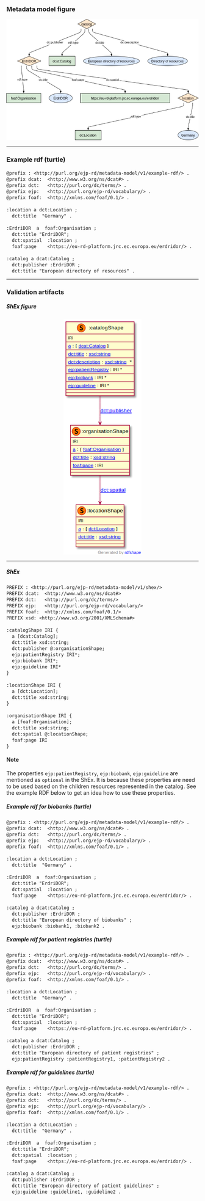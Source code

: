 ### Metadata model figure

<p align="center"> 
    <a href="images/turtle/catalog.png" target="_blank">
        <img src="images/turtle/catalog.png"> 
    </a>
</p>


***

### Example rdf (turtle)

```ttl
@prefix : <http://purl.org/ejp-rd/metadata-model/v1/example-rdf/> .
@prefix dcat:  <http://www.w3.org/ns/dcat#> .
@prefix dct:   <http://purl.org/dc/terms/> .
@prefix ejp:   <http://purl.org/ejp-rd/vocabulary/> .
@prefix foaf:  <http://xmlns.com/foaf/0.1/> .

:location a dct:Location ;
  dct:title  "Germany" .

:ErdriDOR  a  foaf:Organisation ;
  dct:title "ErdriDOR";
  dct:spatial  :location ;
  foaf:page    <https://eu-rd-platform.jrc.ec.europa.eu/erdridor/> .

:catalog a dcat:Catalog ;
  dct:publisher :ErdriDOR ;
  dct:title "European directory of resources" .
```

***

### Validation artifacts 

##### ShEx figure

<p align="center"> 
    <a href="images/shex/catalog.png" target="_blank">
        <img src="images/shex/catalog.png"> 
    </a>
</p>

***
##### ShEx

``` ShEx
PREFIX : <http://purl.org/ejp-rd/metadata-model/v1/shex/>
PREFIX dcat:  <http://www.w3.org/ns/dcat#>
PREFIX dct:   <http://purl.org/dc/terms/>
PREFIX ejp:   <http://purl.org/ejp-rd/vocabulary/>
PREFIX foaf:  <http://xmlns.com/foaf/0.1/>
PREFIX xsd: <http://www.w3.org/2001/XMLSchema#>

:catalogShape IRI {
  a [dcat:Catalog];
  dct:title xsd:string;
  dct:publisher @:organisationShape;
  ejp:patientRegistry IRI*;
  ejp:biobank IRI*;
  ejp:guideline IRI*
}

:locationShape IRI {
  a [dct:Location];
  dct:title xsd:string;
}

:organisationShape IRI {
  a [foaf:Organisation];
  dct:title xsd:string;
  dct:spatial @:locationShape;
  foaf:page IRI
}
```

#### Note
The properties `ejp:patientRegistry`, `ejp:biobank`, `ejp:guideline` are mentioned as `optional` in the ShEx. It is because these properties are need to be used based on the children resources represented in the catalog. See the example RDF below to get an idea how to use these properties.

##### Example rdf for biobanks (turtle)

```ttl
@prefix : <http://purl.org/ejp-rd/metadata-model/v1/example-rdf/> .
@prefix dcat:  <http://www.w3.org/ns/dcat#> .
@prefix dct:   <http://purl.org/dc/terms/> .
@prefix ejp:   <http://purl.org/ejp-rd/vocabulary/> .
@prefix foaf:  <http://xmlns.com/foaf/0.1/> .

:location a dct:Location ;
  dct:title  "Germany" .

:ErdriDOR  a  foaf:Organisation ;
  dct:title "ErdriDOR";
  dct:spatial  :location ;
  foaf:page    <https://eu-rd-platform.jrc.ec.europa.eu/erdridor/> .

:catalog a dcat:Catalog ;
  dct:publisher :ErdriDOR ;
  dct:title "European directory of biobanks" ;
  ejp:biobank :biobank1, :biobank2 .
```


##### Example rdf for patient registries (turtle)

```ttl
@prefix : <http://purl.org/ejp-rd/metadata-model/v1/example-rdf/> .
@prefix dcat:  <http://www.w3.org/ns/dcat#> .
@prefix dct:   <http://purl.org/dc/terms/> .
@prefix ejp:   <http://purl.org/ejp-rd/vocabulary/> .
@prefix foaf:  <http://xmlns.com/foaf/0.1/> .

:location a dct:Location ;
  dct:title  "Germany" .

:ErdriDOR  a  foaf:Organisation ;
  dct:title "ErdriDOR";
  dct:spatial  :location ;
  foaf:page    <https://eu-rd-platform.jrc.ec.europa.eu/erdridor/> .

:catalog a dcat:Catalog ;
  dct:publisher :ErdriDOR ;
  dct:title "European directory of patient registries" ;
  ejp:patientRegistry :patientRegistry1, :patientRegistry2 .
```



##### Example rdf for guidelines (turtle)

```ttl
@prefix : <http://purl.org/ejp-rd/metadata-model/v1/example-rdf/> .
@prefix dcat:  <http://www.w3.org/ns/dcat#> .
@prefix dct:   <http://purl.org/dc/terms/> .
@prefix ejp:   <http://purl.org/ejp-rd/vocabulary/> .
@prefix foaf:  <http://xmlns.com/foaf/0.1/> .

:location a dct:Location ;
  dct:title  "Germany" .

:ErdriDOR  a  foaf:Organisation ;
  dct:title "ErdriDOR";
  dct:spatial  :location ;
  foaf:page    <https://eu-rd-platform.jrc.ec.europa.eu/erdridor/> .

:catalog a dcat:Catalog ;
  dct:publisher :ErdriDOR ;
  dct:title "European directory of patient guidelines" ;
  ejp:guideline :guideline1, :guideline2 .
```
